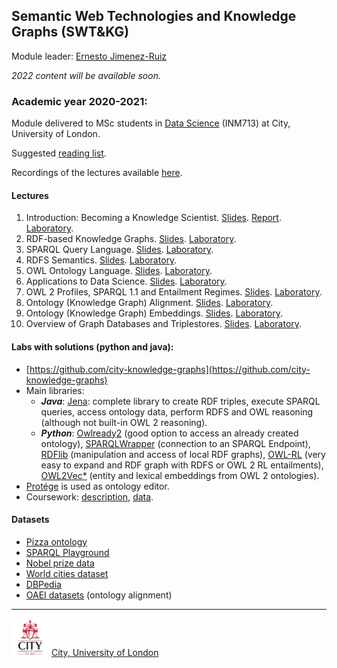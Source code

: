 ## Semantic Web Technologies and Knowledge Graphs (SWT&KG)

Module leader: [Ernesto Jimenez-Ruiz](https://www.city.ac.uk/about/people/academics/ernesto-jimenez-ruiz)

*2022 content will be available soon.*

### Academic year 2020-2021: 

Module delivered to MSc students in [Data Science](https://www.city.ac.uk/prospective-students/courses/postgraduate/data-science) (INM713) at City, University of London.

Suggested [reading list](https://github.com/turing-knowledge-graphs/teaching/blob/main/city/ReadingList.md).

Recordings of the lectures available [here](https://drive.google.com/drive/folders/1EWaxhliKGWNbYGC0AfKExunuskX6O3MM?usp=sharing).

#### Lectures

1. Introduction: Becoming a Knowledge Scientist. [Slides](https://github.com/turing-knowledge-graphs/teaching/blob/main/city/2020-2021/INM713_Introduction_Knowledge_Scientist_slides.pdf). [Report](https://github.com/turing-knowledge-graphs/teaching/blob/main/city/2020-2021/INM713_Introduction_Knowledge_Scientist.pdf). [Laboratory](https://github.com/turing-knowledge-graphs/teaching/blob/main/city/2020-2021/INM713_Lab_Session1.pdf).
2. RDF-based Knowledge Graphs. [Slides](https://github.com/turing-knowledge-graphs/teaching/blob/main/city/2020-2021/INM713_RDF_Knowledge_Graphs.pdf). [Laboratory](https://github.com/turing-knowledge-graphs/teaching/blob/main/city/2020-2021/INM713_Lab_Session2.pdf).
3. SPARQL Query Language. [Slides](https://github.com/turing-knowledge-graphs/teaching/blob/main/city/2020-2021/INM713_SPARQL1.0.pdf). [Laboratory](https://github.com/turing-knowledge-graphs/teaching/blob/main/city/2020-2021/INM713_Lab_Session3.pdf).
4. RDFS Semantics. [Slides](https://github.com/turing-knowledge-graphs/teaching/blob/main/city/2020-2021/INM713_RDFS_Semantics.pdf). [Laboratory](https://github.com/turing-knowledge-graphs/teaching/blob/main/city/2020-2021/INM713_Lab_Session4.pdf).
5. OWL Ontology Language. [Slides](https://github.com/turing-knowledge-graphs/teaching/blob/main/city/2020-2021/INM713_OWL_Language.pdf). [Laboratory](https://github.com/turing-knowledge-graphs/teaching/blob/main/city/2020-2021/INM713_Lab_Session5.pdf).
6. Applications to Data Science. [Slides](https://github.com/turing-knowledge-graphs/teaching/blob/main/city/2020-2021/INM713_CSV_to_KG.pdf). [Laboratory](https://github.com/turing-knowledge-graphs/teaching/blob/main/city/2020-2021/INM713_Lab_Session6.pdf).
7. OWL 2 Profiles, SPARQL 1.1 and Entailment Regimes. [Slides](https://github.com/turing-knowledge-graphs/teaching/blob/main/city/2020-2021/INM713_OWL2Profiles_SPARQL1.1.pdf). [Laboratory](https://github.com/turing-knowledge-graphs/teaching/blob/main/city/2020-2021/INM713_Lab_Session7.pdf).
8. Ontology (Knowledge Graph) Alignment. [Slides](https://github.com/turing-knowledge-graphs/teaching/blob/main/city/2020-2021/INM713_Ontology_Alignment.pdf). [Laboratory](https://github.com/turing-knowledge-graphs/teaching/blob/main/city/2020-2021/INM713_Lab_Session8.pdf).
9. Ontology (Knowledge Graph) Embeddings. [Slides](https://github.com/turing-knowledge-graphs/teaching/blob/main/city/2020-2021/INM713_Ontology_Embeddings.pdf). [Laboratory](https://github.com/turing-knowledge-graphs/teaching/blob/main/city/2020-2021/INM713_Lab_Session9.pdf).
10. Overview of Graph Databases and Triplestores. [Slides](https://github.com/turing-knowledge-graphs/teaching/blob/main/city/2020-2021/INM713_Overview_Graph_Databases.pdf). [Laboratory](https://github.com/turing-knowledge-graphs/teaching/blob/main/city/2020-2021/INM713_Lab_Session10.pdf).

#### Labs with solutions (python and java): 
- [https://github.com/city-knowledge-graphs](https://github.com/city-knowledge-graphs)
- Main libraries: 
  - ***Java***: [Jena](https://jena.apache.org/index.html): complete library to create RDF triples, execute SPARQL queries, access ontology data, perform RDFS and OWL reasoning (although not built-in OWL 2 reasoning).
  - ***Python***: [Owlready2](https://pypi.org/project/Owlready2/) (good option to access an already created ontology), [SPARQLWrapper](https://pypi.org/project/SPARQLWrapper/) (connection to an SPARQL Endpoint), [RDFlib](https://pypi.org/project/rdflib/) (manipulation and access of local RDF graphs), [OWL-RL](https://pypi.org/project/owlrl/5.2.1/) (very easy to expand and RDF graph with RDFS or OWL 2 RL entailments), [OWL2Vec*](https://github.com/KRR-Oxford/OWL2Vec-Star) (entity and lexical embeddings from OWL 2 ontologies).
- [Protége](https://protege.stanford.edu/) is used as ontology editor.
- Coursework: [description](https://github.com/turing-knowledge-graphs/teaching/blob/main/city/2020-2021/INM713_Coursework.pdf), [data](https://github.com/turing-knowledge-graphs/teaching/blob/main/city/2020-2021/INM713_coursework_data_pizza_8358_1_reduced.csv).


#### Datasets 
- [Pizza ontology](https://protege.stanford.edu/ontologies/pizza/pizza.owl)
- [SPARQL Playground](http://sparql-playground.sib.swiss/)
- [Nobel prize data](https://www.nobelprize.org/about/linked-data-examples/)
- [World cities dataset](https://simplemaps.com/data/world-cities)
- [DBPedia](https://dbpedia.org/sparql)
- [OAEI datasets](http://oaei.ontologymatching.org/) (ontology alignment)


---

<img src="city-logo.jpg" width="60" alt="City">   [City, University of London](https://www.city.ac.uk/)

